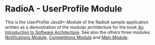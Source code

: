 # RadioA - UserProfile Module

This is the UserProfile Java9+ Module of the RadioA sample application written as a demostration of the modular architecture for the book [An Introduction to Software Architecture](https://leanpub.com/introsoftwarearchitecture). See also the others three modules [Notifications Module](https://github.com/enriquemolinari/radioa-notifications), [Competitions Module](https://github.com/enriquemolinari/radioa-competition) and [Main Module](https://github.com/enriquemolinari/radioa-main). 
